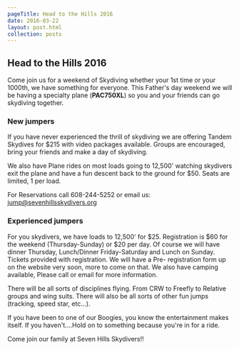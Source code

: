 ```yaml
---
pageTitle: Head to the Hills 2016
date: 2016-03-22
layout: post.html
collection: posts
---
```


## Head to the Hills 2016

Come join us for a weekend of Skydiving whether your 1st time or your 1000th, we have something for everyone. This Father's day weekend we will be having a specialty plane (**PAC750XL**) so you and your friends can go skydiving together.

### New jumpers

If you have never experienced the thrill of skydiving we are offering Tandem Skydives for $215 with video packages available. Groups are encouraged, bring your friends and make a day of skydiving.

We also have Plane rides on most loads going to 12,500' watching skydivers exit the plane and have a fun descent back to the ground for $50. Seats are limited, 1 per load.

For Reservations call 608-244-5252 or email us: jump@sevenhillsskydivers.org

### Experienced jumpers

For you skydivers, we have loads to 12,500' for $25. Registration is $60 for the weekend (Thursday-Sunday) or $20 per day. Of course we will have dinner Thursday, Lunch/Dinner Friday-Saturday and Lunch on Sunday. Tickets provided with registration. We will have a Pre-
registration form up on the website very soon, more to come on that. We also have camping available, Please call or email for more information.

There will be all sorts of disciplines flying. From CRW to Freefly to Relative groups and wing suits. There will also be all sorts of other fun jumps (tracking, speed star, etc...).

If you have been to one of our Boogies, you know the entertainment makes itself. If you haven't....Hold on to something because you're in for a ride.

Come join our family at Seven Hills Skydivers!!